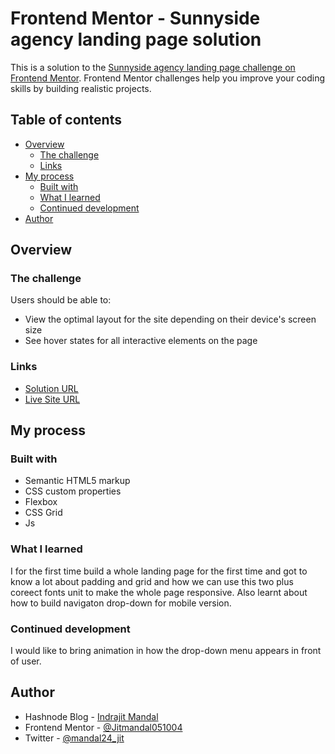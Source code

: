 # Frontend Mentor - Sunnyside agency landing page solution

This is a solution to the [Sunnyside agency landing page challenge on Frontend Mentor](https://www.frontendmentor.io/challenges/sunnyside-agency-landing-page-7yVs3B6ef). Frontend Mentor challenges help you improve your coding skills by building realistic projects.

## Table of contents

- [Overview](#overview)
  - [The challenge](#the-challenge)
  <!-- - [Screenshot](#screenshot) -->
  - [Links](#links)
- [My process](#my-process)
  - [Built with](#built-with)
  - [What I learned](#what-i-learned)
  - [Continued development](#continued-development)
- [Author](#author)

## Overview

### The challenge

Users should be able to:

- View the optimal layout for the site depending on their device's screen size
- See hover states for all interactive elements on the page

<!-- ### Screenshot

![](./screenshot.jpg) -->

### Links

- [Solution URL](https://www.frontendmentor.io/solutions/responsive-sunnyside-agency-landing-page-dvlDWMXXXP)
- [Live Site URL](https://jitmandal051004.github.io/Sunnyside-agency-landing-page/)

## My process

### Built with

- Semantic HTML5 markup
- CSS custom properties
- Flexbox
- CSS Grid
- Js

### What I learned

I for the first time build a whole landing page for the first time and got to know a lot about padding and grid and how we can use this two plus coreect fonts unit to make the whole page responsive. Also learnt about how to build navigaton drop-down for mobile version.

### Continued development

I would like to bring animation in how the drop-down menu appears in front of user.

## Author

- Hashnode Blog - [Indrajit Mandal](https://jitm25.hashnode.dev/)
- Frontend Mentor - [@Jitmandal051004](https://www.frontendmentor.io/profile/Jitmandal051004)
- Twitter - [@mandal24_jit](https://twitter.com/mandal24_jit)
